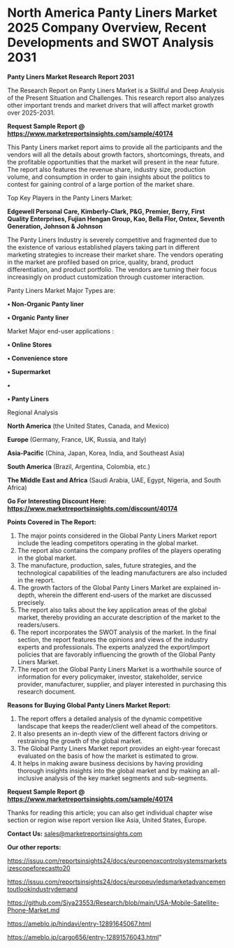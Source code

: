 # North America Panty Liners Market 2025 Company Overview, Recent Developments and SWOT Analysis 2031

<strong>Panty Liners Market Research Report 2031</strong>

The Research Report on Panty Liners Market is a Skillful and Deep Analysis of the Present Situation and Challenges. This research report also analyzes other important trends and market drivers that will affect market growth over 2025-2031.

<strong>Request Sample Report @ <a href=https://www.marketreportsinsights.com/sample/40174>https://www.marketreportsinsights.com/sample/40174</a></strong>

This Panty Liners market report aims to provide all the participants and the vendors will all the details about growth factors, shortcomings, threats, and the profitable opportunities that the market will present in the near future. The report also features the revenue share, industry size, production volume, and consumption in order to gain insights about the politics to contest for gaining control of a large portion of the market share.

Top Key Players in the Panty Liners Market:

<strong>Edgewell Personal Care, Kimberly-Clark, P&G, Premier, Berry, First Quality Enterprises, Fujian Hengan Group, Kao, Bella Flor, Ontex, Seventh Generation, Johnson & Johnson</strong>

The Panty Liners Industry is severely competitive and fragmented due to the existence of various established players taking part in different marketing strategies to increase their market share. The vendors operating in the market are profiled based on price, quality, brand, product differentiation, and product portfolio. The vendors are turning their focus increasingly on product customization through customer interaction.

Panty Liners Market Major Types are:

<strong>•  Non-Organic Panty liner

•  Organic Panty liner</strong>

Market Major end-user applications :

<strong>•  Online Stores

•  Convenience store

•  Supermarket

•  

•  Panty Liners</strong>

Regional Analysis

</u><strong><b>North America</b></strong> (the United States, Canada, and Mexico)

<strong><b>Europe </b></strong>(Germany, France, UK, Russia, and Italy)

<strong><b>Asia-Pacific</b></strong> (China, Japan, Korea, India, and Southeast Asia)

<strong><b>South America</b></strong> (Brazil, Argentina, Colombia, etc.)

<strong><b>The Middle East and Africa</b></strong> (Saudi Arabia, UAE, Egypt, Nigeria, and South Africa)

<strong>Go For Interesting Discount Here: <a href=https://www.marketreportsinsights.com/discount/40174>https://www.marketreportsinsights.com/discount/40174</a></strong>

<strong>Points Covered in The Report:</strong>
<ol>
  <li>The major points considered in the Global Panty Liners Market report include the leading competitors operating in the global market.</li>
  <li>The report also contains the company profiles of the players operating in the global market.</li>
  <li>The manufacture, production, sales, future strategies, and the technological capabilities of the leading manufacturers are also included in the report.</li>
  <li>The growth factors of the Global Panty Liners Market are explained in-depth, wherein the different end-users of the market are discussed precisely.</li>
  <li>The report also talks about the key application areas of the global market, thereby providing an accurate description of the market to the readers/users.</li>
  <li>The report incorporates the SWOT analysis of the market. In the final section, the report features the opinions and views of the industry experts and professionals. The experts analyzed the export/import policies that are favorably influencing the growth of the Global Panty Liners Market.</li>
  <li>The report on the Global Panty Liners Market is a worthwhile source of information for every policymaker, investor, stakeholder, service provider, manufacturer, supplier, and player interested in purchasing this research document.</li>
</ol>
<strong>Reasons for Buying Global Panty Liners Market Report:</strong>

<ol>
  <li>The report offers a detailed analysis of the dynamic competitive landscape that keeps the reader/client well ahead of the competitors.</li>
  <li>It also presents an in-depth view of the different factors driving or restraining the growth of the global market.</li>
  <li>The Global Panty Liners Market report provides an eight-year forecast evaluated on the basis of how the market is estimated to grow.</li>
  <li>It helps in making aware business decisions by having providing thorough insights insights into the global market and by making an all-inclusive analysis of the key market segments and sub-segments.</li>
</ol>
<strong>Request Sample Report @ <a href=https://www.marketreportsinsights.com/sample/40174>https://www.marketreportsinsights.com/sample/40174</a></strong>


Thanks for reading this article; you can also get individual chapter wise section or region wise report version like Asia, United States, Europe.

<strong>Contact Us:</strong>
sales@marketreportsinsights.com

<strong>Our other reports:</strong>

<a href=https://issuu.com/reportsinsights24/docs/europenoxcontrolsystemsmarketsizescopeforecastto20>https://issuu.com/reportsinsights24/docs/europenoxcontrolsystemsmarketsizescopeforecastto20</a>

<a href=https://issuu.com/reportsinsights24/docs/europeuvledsmarketadvancementoutlookindustrydemand>https://issuu.com/reportsinsights24/docs/europeuvledsmarketadvancementoutlookindustrydemand</a>

<a href=https://github.com/Siya23553/Research/blob/main/USA-Mobile-Satellite-Phone-Market.md>https://github.com/Siya23553/Research/blob/main/USA-Mobile-Satellite-Phone-Market.md</a>

<a href=https://ameblo.jp/hindavi/entry-12891645067.html>https://ameblo.jp/hindavi/entry-12891645067.html</a>

<a href=https://ameblo.jp/cargo656/entry-12891576043.html>https://ameblo.jp/cargo656/entry-12891576043.html</a>"
